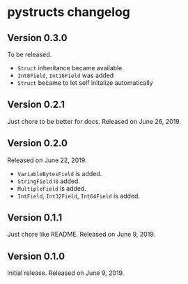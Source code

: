 # pystructs changelog

## Version 0.3.0

To be released.

- `Struct` inheritance became available.
- `Int8Field`, `Int16Field` was added
- `Struct` became to let self initalize automatically

## Version 0.2.1

Just chore to be better for docs. Released on June 26, 2019.

## Version 0.2.0

Released on June 22, 2019.

- `VariableBytesField` is added.
- `StringField` is added.
- `MultipleField` is added.
- `IntField`, `Int32Field`, `Int64Field` is added.

## Version 0.1.1

Just chore like README. Released on June 9, 2019.

## Version 0.1.0

Initial release. Released on June 9, 2019.
